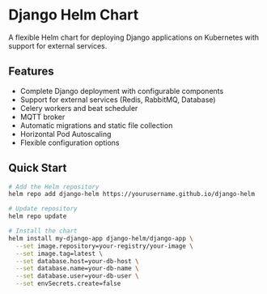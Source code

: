 # Django Helm Chart

A flexible Helm chart for deploying Django applications on Kubernetes with support for external services.

## Features

- Complete Django deployment with configurable components
- Support for external services (Redis, RabbitMQ, Database)
- Celery workers and beat scheduler
- MQTT broker
- Automatic migrations and static file collection
- Horizontal Pod Autoscaling
- Flexible configuration options

## Quick Start

```bash
# Add the Helm repository
helm repo add django-helm https://yourusername.github.io/django-helm

# Update repository
helm repo update

# Install the chart
helm install my-django-app django-helm/django-app \
  --set image.repository=your-registry/your-image \
  --set image.tag=latest \
  --set database.host=your-db-host \
  --set database.name=your-db-name \
  --set database.user=your-db-user \
  --set envSecrets.create=false